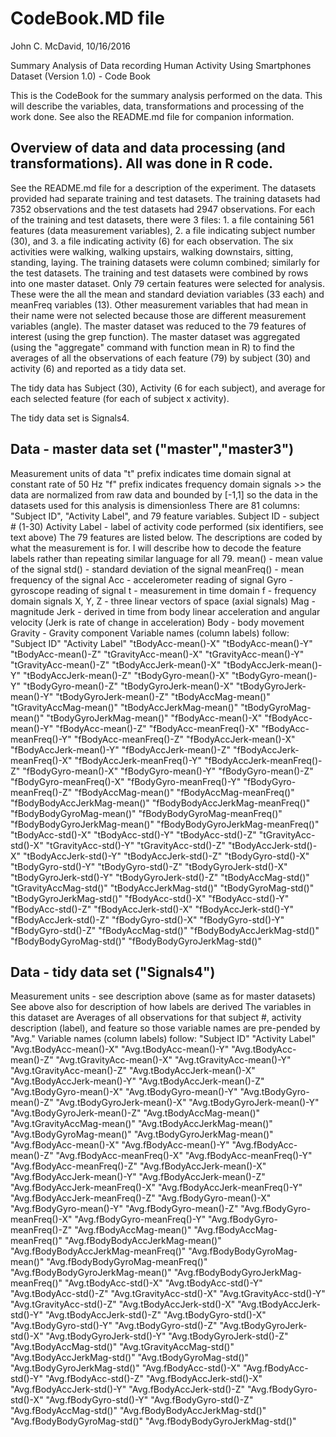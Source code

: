 # CodeBook.MD file
John C. McDavid, 10/16/2016

Summary Analysis of Data recording Human Activity Using Smartphones Dataset (Version 1.0) - Code Book

This is the CodeBook for the summary analysis performed on the data.  This will describe the variables, data, transformations and processing of the work done.  See also the README.md file for companion information.

## Overview of data and data processing (and transformations). All was done in R code.
See the README.md file for a description of the experiment.
The datasets provided had separate training and test datasets. The training datasets had 7352 observations and the test datasets had 2947 observations. For each of the training and test datasets, there were 3 files: 1. a file containing 561 features (data measurement variables), 2. a file indicating subject number (30), and 3. a file indicating activity (6) for each observation.
The six activities were walking, walking upstairs, walking downstairs, sitting, standing, laying.
The training datasets were column combined; similarly for the test datasets.
The training and test datasets were combined by rows into one master dataset.
Only 79 certain features were selected for analysis.  These were the all the mean and standard deviation variables (33 each) and meanFreq variables (13). Other measurement variables that had mean in their name were not selected because those are different measurement variables (angle).
The master dataset was reduced to the 79 features of interest (using the grep function).
The master dataset was aggregated (using the "aggregate" command with function mean in R) to find the averages of all the observations of each feature (79) by subject (30) and activity (6) and reported as a tidy data set.

The tidy data has Subject (30), Activity (6 for each subject), and average for each selected feature (for each of subject x activity).

The tidy data set is Signals4.

## Data - master data set ("master","master3")
  Measurement units of data
     "t" prefix indicates time domain signal at constant rate of 50 Hz
     "f" prefix indicates frequency domain signals
     >> the data are normalized from raw data and bounded by [-1,1] so the data in the datasets used for this analysis is dimensionless
There are 81 columns:  "Subject ID", "Activity Label", and 79 feature variables.
Subject ID - subject # (1-30)
Activity Label - label of activity code performed (six identifiers, see text above)
The 79 features are listed below.  The descriptions are coded by what the measurement is for.  I will describe how to decode the feature labels rather than repeating similar language for all 79.
mean() - mean value of the signal
std() - standard deviation of the signal
meanFreq() - mean frequency of the signal
Acc - accelerometer reading of signal
Gyro - gyroscope reading of signal
t - measurement in time domain
f - frequency domain signals
X, Y, Z - three linear vectors of space (axial signals)
Mag - magnitude
Jerk - derived in time from body linear acceleration and angular velocity (Jerk is rate of change in acceleration)
Body - body movement
Gravity - Gravity component
Variable names (column labels) follow:
"Subject ID"
"Activity Label"
"tBodyAcc-mean()-X"
"tBodyAcc-mean()-Y"
"tBodyAcc-mean()-Z"
"tGravityAcc-mean()-X"
"tGravityAcc-mean()-Y"
"tGravityAcc-mean()-Z"
"tBodyAccJerk-mean()-X"
"tBodyAccJerk-mean()-Y"
"tBodyAccJerk-mean()-Z"
"tBodyGyro-mean()-X"
"tBodyGyro-mean()-Y"
"tBodyGyro-mean()-Z"
"tBodyGyroJerk-mean()-X"
"tBodyGyroJerk-mean()-Y"
"tBodyGyroJerk-mean()-Z"
"tBodyAccMag-mean()"
"tGravityAccMag-mean()"
"tBodyAccJerkMag-mean()"
"tBodyGyroMag-mean()"
"tBodyGyroJerkMag-mean()"
"fBodyAcc-mean()-X"
"fBodyAcc-mean()-Y"
"fBodyAcc-mean()-Z"
"fBodyAcc-meanFreq()-X"
"fBodyAcc-meanFreq()-Y"
"fBodyAcc-meanFreq()-Z"
"fBodyAccJerk-mean()-X"
"fBodyAccJerk-mean()-Y"
"fBodyAccJerk-mean()-Z"
"fBodyAccJerk-meanFreq()-X"
"fBodyAccJerk-meanFreq()-Y"
"fBodyAccJerk-meanFreq()-Z"
"fBodyGyro-mean()-X"
"fBodyGyro-mean()-Y"
"fBodyGyro-mean()-Z"
"fBodyGyro-meanFreq()-X"
"fBodyGyro-meanFreq()-Y"
"fBodyGyro-meanFreq()-Z"
"fBodyAccMag-mean()"
"fBodyAccMag-meanFreq()"
"fBodyBodyAccJerkMag-mean()"
"fBodyBodyAccJerkMag-meanFreq()"
"fBodyBodyGyroMag-mean()"
"fBodyBodyGyroMag-meanFreq()"
"fBodyBodyGyroJerkMag-mean()"
"fBodyBodyGyroJerkMag-meanFreq()"
"tBodyAcc-std()-X"
"tBodyAcc-std()-Y"
"tBodyAcc-std()-Z"
"tGravityAcc-std()-X"
"tGravityAcc-std()-Y"
"tGravityAcc-std()-Z"
"tBodyAccJerk-std()-X"
"tBodyAccJerk-std()-Y"
"tBodyAccJerk-std()-Z"
"tBodyGyro-std()-X"
"tBodyGyro-std()-Y"
"tBodyGyro-std()-Z"
"tBodyGyroJerk-std()-X"
"tBodyGyroJerk-std()-Y"
"tBodyGyroJerk-std()-Z"
"tBodyAccMag-std()"
"tGravityAccMag-std()"
"tBodyAccJerkMag-std()"
"tBodyGyroMag-std()"
"tBodyGyroJerkMag-std()"
"fBodyAcc-std()-X"
"fBodyAcc-std()-Y"
"fBodyAcc-std()-Z"
"fBodyAccJerk-std()-X"
"fBodyAccJerk-std()-Y"
"fBodyAccJerk-std()-Z"
"fBodyGyro-std()-X"
"fBodyGyro-std()-Y"
"fBodyGyro-std()-Z"
"fBodyAccMag-std()"
"fBodyBodyAccJerkMag-std()"
"fBodyBodyGyroMag-std()"
"fBodyBodyGyroJerkMag-std()"

## Data - tidy data set ("Signals4")
Measurement units - see description above (same as for master datasets)
See above also for description of how labels are derived
The variables in this dataset are Averages of all observations for that subject #, activity description (label), and feature so those variable names are pre-pended by "Avg."
Variable names (column labels) follow:
"Subject ID"
"Activity Label"
"Avg.tBodyAcc-mean()-X"
"Avg.tBodyAcc-mean()-Y"
"Avg.tBodyAcc-mean()-Z"
"Avg.tGravityAcc-mean()-X"
"Avg.tGravityAcc-mean()-Y"
"Avg.tGravityAcc-mean()-Z"
"Avg.tBodyAccJerk-mean()-X"
"Avg.tBodyAccJerk-mean()-Y"
"Avg.tBodyAccJerk-mean()-Z"
"Avg.tBodyGyro-mean()-X"
"Avg.tBodyGyro-mean()-Y"
"Avg.tBodyGyro-mean()-Z"
"Avg.tBodyGyroJerk-mean()-X"
"Avg.tBodyGyroJerk-mean()-Y"
"Avg.tBodyGyroJerk-mean()-Z"
"Avg.tBodyAccMag-mean()"
"Avg.tGravityAccMag-mean()"
"Avg.tBodyAccJerkMag-mean()"
"Avg.tBodyGyroMag-mean()"
"Avg.tBodyGyroJerkMag-mean()"
"Avg.fBodyAcc-mean()-X"
"Avg.fBodyAcc-mean()-Y"
"Avg.fBodyAcc-mean()-Z"
"Avg.fBodyAcc-meanFreq()-X"
"Avg.fBodyAcc-meanFreq()-Y"
"Avg.fBodyAcc-meanFreq()-Z"
"Avg.fBodyAccJerk-mean()-X"
"Avg.fBodyAccJerk-mean()-Y"
"Avg.fBodyAccJerk-mean()-Z"
"Avg.fBodyAccJerk-meanFreq()-X"
"Avg.fBodyAccJerk-meanFreq()-Y"
"Avg.fBodyAccJerk-meanFreq()-Z"
"Avg.fBodyGyro-mean()-X"
"Avg.fBodyGyro-mean()-Y"
"Avg.fBodyGyro-mean()-Z"
"Avg.fBodyGyro-meanFreq()-X"
"Avg.fBodyGyro-meanFreq()-Y"
"Avg.fBodyGyro-meanFreq()-Z"
"Avg.fBodyAccMag-mean()"
"Avg.fBodyAccMag-meanFreq()"
"Avg.fBodyBodyAccJerkMag-mean()"
"Avg.fBodyBodyAccJerkMag-meanFreq()"
"Avg.fBodyBodyGyroMag-mean()"
"Avg.fBodyBodyGyroMag-meanFreq()"
"Avg.fBodyBodyGyroJerkMag-mean()"
"Avg.fBodyBodyGyroJerkMag-meanFreq()"
"Avg.tBodyAcc-std()-X"
"Avg.tBodyAcc-std()-Y"
"Avg.tBodyAcc-std()-Z"
"Avg.tGravityAcc-std()-X"
"Avg.tGravityAcc-std()-Y"
"Avg.tGravityAcc-std()-Z"
"Avg.tBodyAccJerk-std()-X"
"Avg.tBodyAccJerk-std()-Y"
"Avg.tBodyAccJerk-std()-Z"
"Avg.tBodyGyro-std()-X"
"Avg.tBodyGyro-std()-Y"
"Avg.tBodyGyro-std()-Z"
"Avg.tBodyGyroJerk-std()-X"
"Avg.tBodyGyroJerk-std()-Y"
"Avg.tBodyGyroJerk-std()-Z"
"Avg.tBodyAccMag-std()"
"Avg.tGravityAccMag-std()"
"Avg.tBodyAccJerkMag-std()"
"Avg.tBodyGyroMag-std()"
"Avg.tBodyGyroJerkMag-std()"
"Avg.fBodyAcc-std()-X"
"Avg.fBodyAcc-std()-Y"
"Avg.fBodyAcc-std()-Z"
"Avg.fBodyAccJerk-std()-X"
"Avg.fBodyAccJerk-std()-Y"
"Avg.fBodyAccJerk-std()-Z"
"Avg.fBodyGyro-std()-X"
"Avg.fBodyGyro-std()-Y"
"Avg.fBodyGyro-std()-Z"
"Avg.fBodyAccMag-std()"
"Avg.fBodyBodyAccJerkMag-std()"
"Avg.fBodyBodyGyroMag-std()"
"Avg.fBodyBodyGyroJerkMag-std()"
